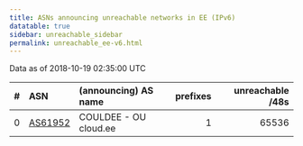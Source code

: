 ```yaml
---
title: ASNs announcing unreachable networks in EE (IPv6)
datatable: true
sidebar: unreachable_sidebar
permalink: unreachable_ee-v6.html
---
```


Data as of 2018-10-19 02:35:00 UTC


<div class="datatable-begin"></div>

|   # | ASN                                    | (announcing) AS name   |   prefixes |   unreachable /48s |
|----:|:---------------------------------------|:-----------------------|-----------:|-------------------:|
|   0 | [AS61952](unreachable_AS61952-v6.html) | COULDEE - OU cloud.ee  |          1 |              65536 |

<div class="datatable-end"></div>